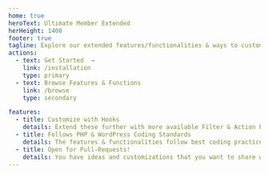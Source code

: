 ```yaml
---
home: true
heroText: Ultimate Member Extended
herHeight: 1400
footer: true
tagline: Explore our extended features/functionalities & ways to customize Ultimate Member plugins.
actions:
  - text: Get Started  →
    link: /installation
    type: primary
  - text: Browse Features & Functions
    link: /browse
    type: secondary

features:
  - title: Customize with Hooks
    details: Extend these further with more available Filter & Action hooks.
  - title: Follows PHP & WordPress Coding Standards
    details: The features & functionalities follow best coding practices with WPCS + PHPCS.
  - title: Open for Pull-Requests!
    details: You have ideas and customizations that you want to share with everyone? Just create a Pull-Request so we can review them!
---
```



